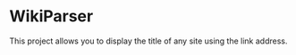 <h1>WikiParser</h1>
<p>This project allows you to display the title of any site using the link address.
